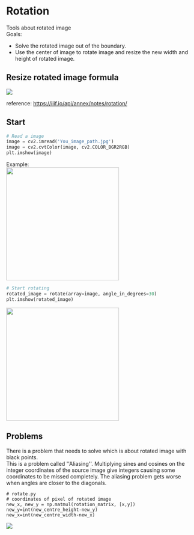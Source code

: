 # Rotation
Tools about rotated image </br>
Goals:
- Solve the rotated image out of the boundary.
- Use the center of image to rotate image and resize the new width and height of rotated image.

## Resize rotated image formula
![](https://i.imgur.com/gqdYuNh.png)

reference:
https://iiif.io/api/annex/notes/rotation/

## Start
```python
# Read a image
image = cv2.imread('You_image_path.jpg')
image = cv2.cvtColor(image, cv2.COLOR_BGR2RGB)
plt.imshow(image)
```
Example:</br>
<img src="https://i.imgur.com/YfDENqB.png" width="300" height="300">

```python
# Start rotating
rotated_image = rotate(array=image, angle_in_degrees=30)
plt.imshow(rotated_image)
```
<img src=https://i.imgur.com/618rY0C.png width="300" height="300">

## Problems
There is a problem that needs to solve which is about rotated image with black points.</br>
This is a problem called ''Aliasing''. Multiplying sines and cosines on the integer coordinates of the source image give integers causing some coordinates to be missed completely. The aliasing problem gets worse when angles are closer to the diagonals.</br>

```python=
# rotate.py
# coordinates of pixel of rotated image
new_x, new_y = np.matmul(rotation_matrix, [x,y])
new_y=int(new_centre_height-new_y)
new_x=int(new_centre_width-new_x)
```

![](https://i.imgur.com/LpQZjk8.png)


